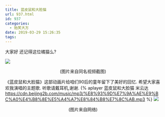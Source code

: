 ```yaml
---
title: 蓝皮鼠和大脸猫
url: 937.html
id: 937
categories:
  - 贻笑大方
date: 2019-03-29 15:26:35
tags:
---
```


大家好 还记得这位橘猫么?

 ![](https://cdn.beijing2b.com/image/jpg/66o20003207057178631.jpg)

<center>(图片来自同名视频截图)</center>

<!-- more -->

《蓝皮鼠和大脸猫》这部动画片给咱们90后的童年留下了美好的回忆. 希望大家喜欢我演唱的主题歌. 听歌请戴耳机,谢谢.
{% aplayer 蓝皮鼠和大脸猫 米云达 https://cdn.beijing2b.com/music/mp3/%E8%93%9D%E7%9A%AE%E9%BC%A0%E4%B8%8E%E5%A4%A7%E8%84%B8%E7%8C%AB.mp3  %}
 ![](https://cdn.beijing2b.com/image/png/34550259bf29ccc7e26.png)

<center>(图片来自网络)</center>

